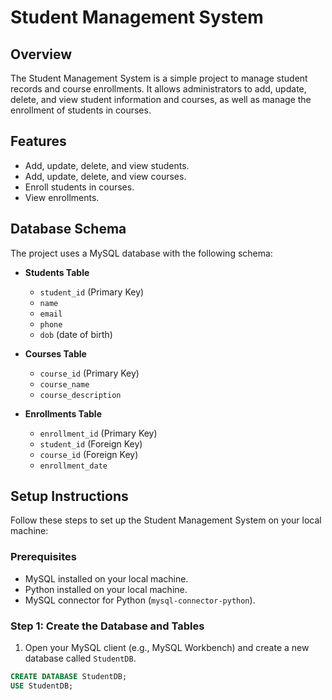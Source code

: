 # Student Management System

## Overview
The Student Management System is a simple project to manage student records and course enrollments. It allows administrators to add, update, delete, and view student information and courses, as well as manage the enrollment of students in courses.

## Features
- Add, update, delete, and view students.
- Add, update, delete, and view courses.
- Enroll students in courses.
- View enrollments.

## Database Schema
The project uses a MySQL database with the following schema:

- **Students Table**
  - `student_id` (Primary Key)
  - `name`
  - `email`
  - `phone`
  - `dob` (date of birth)

- **Courses Table**
  - `course_id` (Primary Key)
  - `course_name`
  - `course_description`

- **Enrollments Table**
  - `enrollment_id` (Primary Key)
  - `student_id` (Foreign Key)
  - `course_id` (Foreign Key)
  - `enrollment_date`

## Setup Instructions
Follow these steps to set up the Student Management System on your local machine:

### Prerequisites
- MySQL installed on your local machine.
- Python installed on your local machine.
- MySQL connector for Python (`mysql-connector-python`).

### Step 1: Create the Database and Tables
1. Open your MySQL client (e.g., MySQL Workbench) and create a new database called `StudentDB`.

```sql
CREATE DATABASE StudentDB;
USE StudentDB;
